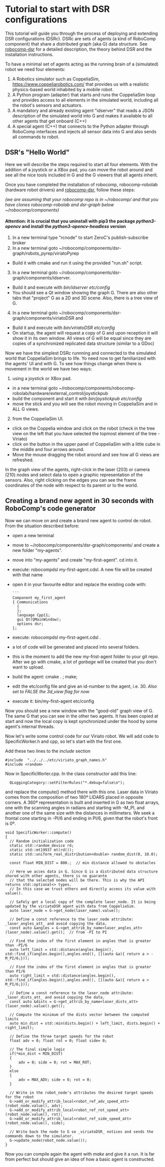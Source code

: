 # Tutorial to start with DSR configurations

This tutorial will guide you through the process of deploying and extending DSR configurations (DSRc). DSRc are sets of agents (a kind of RoboComp component) that share a distributed graph (aka G) data structure. See [robocomp-dsr](https://github.com/robocomp/robocomp/tree/development/classes/dsr) for a detailed description, the theory behind DSR and the installation instructions. 

To have a minimal set of agents acting as the running brain of a (simulated) robot we need four elements:

1. A Robotics simulator such as CoppeliaSim, https://www.coppeliarobotics.com/ that provides us with a realistic physics-based world inhabited by a mobile robot.
2. A Python program (adapter) that starts and runs the CoppeliaSim loop and provides access to all elements in the simulated world, including all the robot's sensors and actuators.
3. A mandatory and already existing agent "idserver" that reads a JSON description of the simulated world into G and makes it available to all other agents that get onboard (C++)
4. A special agent (C++) that connects to the Python adapter through RoboComp interfaces and injects all sensor data into G and also sends all commands to robot.

## DSR's "Hello World"
Here we will describe the steps required to start all four elements. With the addition of a joystick or a XBox pad, you can move the robot around and see all the nice tools included in G and the G viewers that all agents inherit.

Once you have completed the installation of robocomp, robocomp-robolab (hardware robot drivers) and  [robocomp-dsr](https://github.com/robocomp/dsr-graph), follow these steps: 

_(we are assuming that your robocomp repo is in ~/robocomp/ and that you have clones robocomp-robolab and dsr-graph below ~/robocomp/components)_
#### Attention: it is crucial that you uninstall with pip3 the package _python3-opencv_ and install the _python3-opencv-headless_ version

1. In a new terminal type "rcnode" to start ZeroC's publish-subscribe broker
2. In a new terminal goto ~/robocomp/components/dsr-graph/robots_pyrep/viriatoPyrep
 * Build it with cmake and run it using the provided "run.sh" script. 
3. In a new terminal goto ~/robocomp/components/dsr-graph/components/idserver. 
  * Build it and execute with _bin/idserver etc/config_ 
  * You should see a Qt window showing the graph G. There are also other tabs that "project" G as a 2D and 3D scene. Also, there is a tree view of G.
4. In a new terminal goto ~/robocomp/components/dsr-graph/components/viriatoDSR and
  * Build it and execute with _bin/viriatoDSR etc/config_
  * On startup, the agent will request a copy of G and upon reception it will show it in its own window. All views of G will be equal since they are copies of a synchronized replicated data structure (similar to a GDoc)
  
 Now we have the simplest DSRc runnning and connected to the simulated world that CoppeliaSim brings to life. Yo need now to get familiarized with the agents' UI and with G. To see how things change when there is movement in the world we have two ways:
 
 1. using a joystick or XBox pad.
   * in a new terminal goto ~/robocomp/components/robocomp-robolab/hardware/external_control/joystickpub
   * build the component and start it with _bin/joystickpub etc/config_
   * move the stick and you will see the robot moving in CoppeliaSim and in ALL G views.
 2. from the CoppeliaSim UI. 
   * click on the Coppelia window and click on the robot (check in the tree view on the left that you have selected the topmost element of the tree -Viriato)
   * click on the button in the upper panel of CoppeliaSim with a little cube in the middle and four arrows around. 
   * Move the mouse dragging the robot around and see how all G views are refreshed.
   
In the graph view of the agents, right-click in the laser (203) or camera (210) nodes and select data to open a graphic representation of the sensors. Also, right  clicking on the edges you can see the frame coordinates of the node with respect to its parent or to the world.
   
  ## Creating a brand new agent in 30 seconds with RoboComp's code generator
Now we can move on and create a brand new agent to control de robot. From the situation described before:

 * open a new terminal
 * move to ~/robocomp/components/dsr-graph/components/ and create a new folder "my-agents". 
 * move into "my-agents" and create "my-first-agent". cd into it.
 * execute: robocompdsl my-first-agent.cdsl. A new file will be created with that name
 * open it in your favourite editor and replace the existing code with:

       ``` 
       Component my_first_agent
       { Communications
         {
         };
         language Cpp11;
         gui Qt(QMainWindow);
         options dsr;
       }; 
       
* execute: robocompdsl my-first-agent.cdsl .
* a lot of code will be generated and placed into several folders.
* this is the moment to add the new my-frist-agent folder to your git repo. After we go with cmake, a lot of _garbage_ will be created that you don't want to upload.
* build the agent: cmake . ; make; 
* edit the etc/config file and give an id-number to the agent, i.e. 30. *Also set to FALSE the 3d_view flag for now*
* execute it: bin/my-first-agent etc/config

Now you should see a new window with the "good-old" graph view of G. The same G that you can see in the other two agents. It has been copied at start and now the local copy is kept synchronized under the hood by some agent's internal threads.

Now let's write some control code for our Viriato robot. 
We will add code to SpecificWorker.h and cpp, so let's start with the first one.

Add these two lines to the _include_ section

  ``` 
  #include  "../../../etc/viriato_graph_names.h"
  #include <random>

  ``` 
Now in SpecificWorler.cpp. In the class constructor add this line:
 
 ```
   QLoggingCategory::setFilterRules("*.debug=false\n");
 ```  
 
 and replace the compute() method there with this one. Laser data in Viriato comes from the composition of two 180º LIDARS placed in opposite corners. A 360º representation is built and inserted in G as two float arrays, one with the scanning angles in radians and starting with -M_PI, and another one of the same size with the distances in millimeters. We seek a frontal cone starting in -PI/6 and ending in PI/6, given that the robot's front is 0º.
 
   ```
   void SpecificWorker::compute()
 {
     // Random initialization code
     static std::random_device rd;
     static std::mt19937 mt(rd());
     static std::uniform_real_distribution<double> random_dist(0, 10.0);
     
     const float MIN_DIST = 800.;  // min distance allowed to obstacles

     // Here we acces data in G. Since G is a distributed data structure shared with other agents, there is no guarante 
     // that the selected nodes will be there. This is why the API returns std::optional<> types.
     // In this case we trust others and directly access its value with value().
     
     // Safely get a local copy of the complete laser_node. It is being updated by the viriatoDSR agent with data from CoppeliaSim. 
     auto laser_node = G->get_node(laser_name).value();
     
     // Define a const reference to the laser_node attribute: _laser_angles_att_ and avoid copying the data.
     const auto &angles = G->get_attrib_by_name<laser_angles_att>(laser_node).value().get();  // from -PI to PI
     
     // Find the index of the first element in angles that is greater than -PI/6
     auto left_limit = std::distance(angles.begin(), std::find_if(angles.begin(),angles.end(), [](auto &a){ return a > -M_PI/6;}));
     
     // Find the index of the first element in angles that is greater than PI/6
     auto right_limit = std::distance(angles.begin(), std::find_if(angles.begin(),angles.end(), [](auto &a){ return a > M_PI/6;}));
     
     // Define a const reference to the laser_node attribute: _laser_dists_att_ and avoid copying the data. 
     const auto &dists = G->get_attrib_by_name<laser_dists_att>(laser_node).value().get();
     
     // Compute the minimum of the dists vector between the computed limits
     auto min_dist = std::min(dists.begin() + left_limit, dists.begin() + right_limit);
     
     // Define the three target speeds for the robot
     float adv = 0; float rot = 0; float side= 0;

     // The final simple logic
     if(*min_dist < MIN_DIST)
     {
         adv = 0; side = 0; rot = MAX_ROT;
     }
     else
     {
         adv = MAX_ADV; side = 0; rot = 0;
     }

     // Write in the robot_node's attributes the desired target speeds for the robot
     G->add_or_modify_attrib_local<robot_ref_adv_speed_att>(robot_node.value(), adv);
     G->add_or_modify_attrib_local<robot_ref_rot_speed_att>(robot_node.value(), rot);
     G->add_or_modify_attrib_local<robot_ref_side_speed_att>(robot_node.value(), side);
     
     // Write back the node to G so _viriatoDSR_ notices and sends the commands down to the simulator.
     G->update_node(robot_node.value());
 }
 ```
  
Now you can compile again the agent with _make_ and give it a run. It is far from perfect but should give an idea of how a basic agent is constructed.
  
  
  
